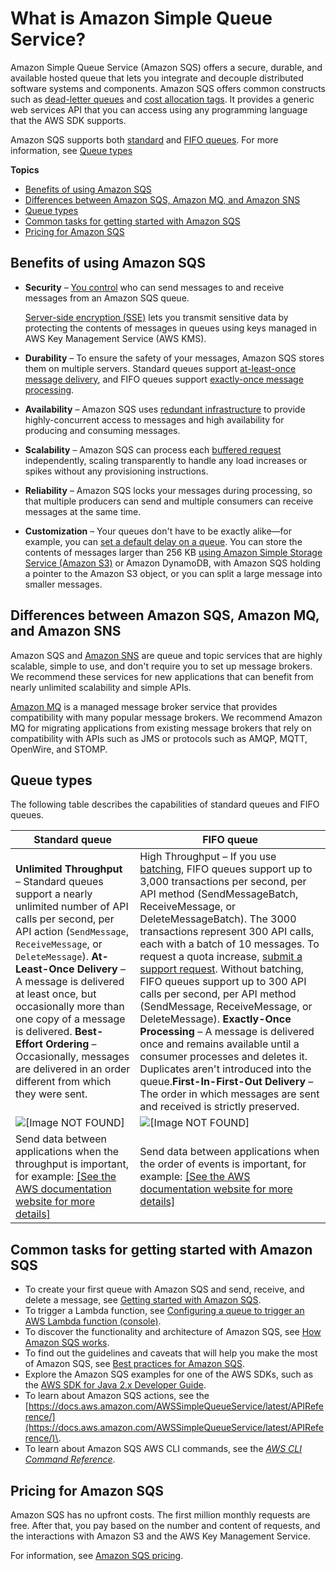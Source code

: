 # What is Amazon Simple Queue Service?<a name="welcome"></a>

Amazon Simple Queue Service \(Amazon SQS\) offers a secure, durable, and available hosted queue that lets you integrate and decouple distributed software systems and components\. Amazon SQS offers common constructs such as [dead\-letter queues](sqs-dead-letter-queues.md) and [cost allocation tags](sqs-queue-tags.md)\. It provides a generic web services API that you can access using any programming language that the AWS SDK supports\.

Amazon SQS supports both [standard](standard-queues.md) and [FIFO queues](FIFO-queues.md)\. For more information, see [Queue types](#sqs-queue-types)

**Topics**
+ [Benefits of using Amazon SQS](#sqs-benefits)
+ [Differences between Amazon SQS, Amazon MQ, and Amazon SNS](#sqs-difference-from-amazon-mq-sns)
+ [Queue types](#sqs-queue-types)
+ [Common tasks for getting started with Amazon SQS](#get-started)
+ [Pricing for Amazon SQS](#sqs-pricing)

## Benefits of using Amazon SQS<a name="sqs-benefits"></a>
+ **Security** – [You control](sqs-authentication-and-access-control.md) who can send messages to and receive messages from an Amazon SQS queue\.

  [Server\-side encryption \(SSE\)](sqs-server-side-encryption.md) lets you transmit sensitive data by protecting the contents of messages in queues using keys managed in AWS Key Management Service \(AWS KMS\)\.
+ **Durability** – To ensure the safety of your messages, Amazon SQS stores them on multiple servers\. Standard queues support [at\-least\-once message delivery](standard-queues.md#standard-queues-at-least-once-delivery), and FIFO queues support [exactly\-once message processing](FIFO-queues.md#FIFO-queues-exactly-once-processing)\.
+ **Availability** – Amazon SQS uses [redundant infrastructure](sqs-basic-architecture.md) to provide highly\-concurrent access to messages and high availability for producing and consuming messages\. 
+ **Scalability** – Amazon SQS can process each [buffered request](sqs-client-side-buffering-request-batching.md) independently, scaling transparently to handle any load increases or spikes without any provisioning instructions\.
+ **Reliability** – Amazon SQS locks your messages during processing, so that multiple producers can send and multiple consumers can receive messages at the same time\. 
+ **Customization** – Your queues don't have to be exactly alike—for example, you can [set a default delay on a queue](sqs-delay-queues.md)\. You can store the contents of messages larger than 256 KB [using Amazon Simple Storage Service \(Amazon S3\)](sqs-s3-messages.md) or Amazon DynamoDB, with Amazon SQS holding a pointer to the Amazon S3 object, or you can split a large message into smaller messages\.

## Differences between Amazon SQS, Amazon MQ, and Amazon SNS<a name="sqs-difference-from-amazon-mq-sns"></a>

Amazon SQS and [Amazon SNS](https://aws.amazon.com/sns/) are queue and topic services that are highly scalable, simple to use, and don't require you to set up message brokers\. We recommend these services for new applications that can benefit from nearly unlimited scalability and simple APIs\.

[Amazon MQ](https://aws.amazon.com/amazon-mq/) is a managed message broker service that provides compatibility with many popular message brokers\. We recommend Amazon MQ for migrating applications from existing message brokers that rely on compatibility with APIs such as JMS or protocols such as AMQP, MQTT, OpenWire, and STOMP\.

## Queue types<a name="sqs-queue-types"></a>

The following table describes the capabilities of standard queues and FIFO queues\.


| Standard queue | FIFO queue | 
| --- | --- | 
|  **Unlimited Throughput** – Standard queues support a nearly unlimited number of API calls per second, per API action \(`SendMessage`, `ReceiveMessage`, or `DeleteMessage`\)\. **At\-Least\-Once Delivery** – A message is delivered at least once, but occasionally more than one copy of a message is delivered\. **Best\-Effort Ordering** – Occasionally, messages are delivered in an order different from which they were sent\.  | High Throughput – If you use [batching](sqs-batch-api-actions.md), FIFO queues support up to 3,000 transactions per second, per API method \(SendMessageBatch, ReceiveMessage, or DeleteMessageBatch\)\. The 3000 transactions represent 300 API calls, each with a batch of 10 messages\. To request a quota increase, [submit a support request](https://console.aws.amazon.com/support/home#/case/create?issueType=service-limit-increase&limitType=service-code-sqs)\. Without batching, FIFO queues support up to 300 API calls per second, per API method \(SendMessage, ReceiveMessage, or DeleteMessage\)\. **Exactly\-Once Processing** – A message is delivered once and remains available until a consumer processes and deletes it\. Duplicates aren't introduced into the queue\.**First\-In\-First\-Out Delivery** – The order in which messages are sent and received is strictly preserved\. | 
|  ![\[Image NOT FOUND\]](http://docs.aws.amazon.com/AWSSimpleQueueService/latest/SQSDeveloperGuide/images/sqs-what-is-sqs-standard-queue-diagram.png)  |  ![\[Image NOT FOUND\]](http://docs.aws.amazon.com/AWSSimpleQueueService/latest/SQSDeveloperGuide/images/sqs-what-is-sqs-fifo-queue-diagram.png)  | 
|  Send data between applications when the throughput is important, for example: [\[See the AWS documentation website for more details\]](http://docs.aws.amazon.com/AWSSimpleQueueService/latest/SQSDeveloperGuide/welcome.html)  |  Send data between applications when the order of events is important, for example: [\[See the AWS documentation website for more details\]](http://docs.aws.amazon.com/AWSSimpleQueueService/latest/SQSDeveloperGuide/welcome.html)  | 

## Common tasks for getting started with Amazon SQS<a name="get-started"></a>
+ To create your first queue with Amazon SQS and send, receive, and delete a message, see [Getting started with Amazon SQS](sqs-getting-started.md)\.
+ To trigger a Lambda function, see [Configuring a queue to trigger an AWS Lambda function \(console\)](sqs-configure-lambda-function-trigger.md)\.
+ To discover the functionality and architecture of Amazon SQS, see [How Amazon SQS works](sqs-how-it-works.md)\.
+ To find out the guidelines and caveats that will help you make the most of Amazon SQS, see [Best practices for Amazon SQS](sqs-best-practices.md)\.
+ Explore the Amazon SQS examples for one of the AWS SDKs, such as the [AWS SDK for Java 2\.x Developer Guide](https://docs.aws.amazon.com/sdk-for-java/v2/developer-guide/)\. 
+ To learn about Amazon SQS actions, see the [https://docs.aws.amazon.com/AWSSimpleQueueService/latest/APIReference/](https://docs.aws.amazon.com/AWSSimpleQueueService/latest/APIReference/)\.
+ To learn about Amazon SQS AWS CLI commands, see the [ *AWS CLI Command Reference*](https://docs.aws.amazon.com/cli/latest/reference/sqs/index.html)\.

## Pricing for Amazon SQS<a name="sqs-pricing"></a>

Amazon SQS has no upfront costs\. The first million monthly requests are free\. After that, you pay based on the number and content of requests, and the interactions with Amazon S3 and the AWS Key Management Service\. 

For information, see [Amazon SQS pricing](https://aws.amazon.com/sqs/pricing/)\.